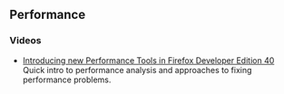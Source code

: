 ## Performance

### Videos

- [Introducing new Performance Tools in Firefox Developer Edition 40](https://www.youtube.com/watch?v=WBmttwfA_k8)<br />Quick intro to performance analysis and approaches to fixing performance problems.
